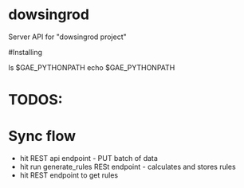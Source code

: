 # dowsingrod
Server API for "dowsingrod project"


#Installing

ls $GAE_PYTHONPATH
echo $GAE_PYTHONPATH


# TODOS:



# Sync flow
 - hit REST api endpoint - PUT batch of data
 - hit run generate_rules RESt endpoint - calculates and stores rules
 - hit REST endpoint to get rules
